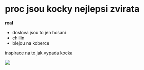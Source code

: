 # proc jsou kocky nejlepsi zvirata
**real**

- doslova jsou to jen hosani
- chillin
- blejou na koberce

[inspirace na to jak vypada kocka](https://stock.adobe.com/cz/search?k=cat)

![](https://i.pinimg.com/736x/bd/d4/bf/bdd4bf8f53cefcb358a97e69b7c0db50.jpg)

